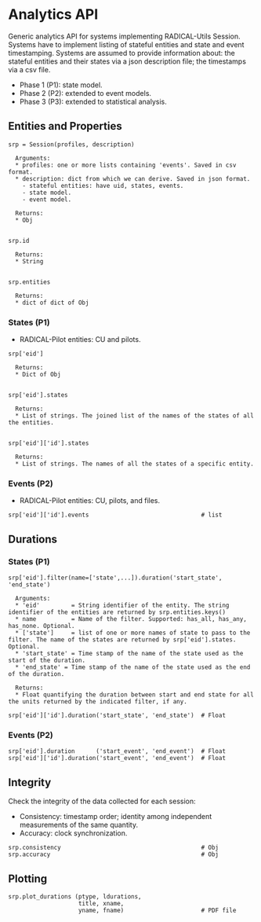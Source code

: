 # Analytics API

Generic analytics API for systems implementing RADICAL-Utils Session.  Systems
have to implement listing of stateful entities and state and event
timestamping. Systems are assumed to provide information about: the stateful
entities and their states via a json description file; the timestamps via a
csv file.

* Phase 1 (P1): state model.
* Phase 2 (P2): extended to event models.
* Phase 3 (P3): extended to statistical analysis.

## Entities and Properties

```
srp = Session(profiles, description)

  Arguments:
  * profiles: one or more lists containing 'events'. Saved in csv format.
  * description: dict from which we can derive. Saved in json format.
    - stateful entities: have uid, states, events.
    - state model.
    - event model.

  Returns:
  * Obj


srp.id

  Returns:
  * String


srp.entities

  Returns:
  * dict of dict of Obj
```

### States (P1)

* RADICAL-Pilot entities: CU and pilots.

```
srp['eid']

  Returns:
  * Dict of Obj


srp['eid'].states

  Returns:
  * List of strings. The joined list of the names of the states of all the entities.


srp['eid']['id'].states

  Returns:
  * List of strings. The names of all the states of a specific entity.
```

### Events (P2)

* RADICAL-Pilot entities: CU, pilots, and files.

```
srp['eid']['id'].events                                # list
```

## Durations

### States (P1)

```
srp['eid'].filter(name=['state',...]).duration('start_state', 'end_state')

  Arguments:
  * 'eid'         = String identifier of the entity. The string identifier of the entities are returned by srp.entities.keys()
  * name          = Name of the filter. Supported: has_all, has_any, has_none. Optional.
  * ['state']     = list of one or more names of state to pass to the filter. The name of the states are returned by srp['eid'].states. Optional.
  * 'start_state' = Time stamp of the name of the state used as the start of the duration.
  * 'end_state' = Time stamp of the name of the state used as the end of the duration.

  Returns:
  * Float quantifying the duration between start and end state for all the units returned by the indicated filter, if any.

srp['eid']['id'].duration('start_state', 'end_state')  # Float
```

### Events (P2)

```
srp['eid'].duration      ('start_event', 'end_event')  # Float
srp['eid']['id'].duration('start_event', 'end_event')  # Float
```

## Integrity

Check the integrity of the data collected for each session:

* Consistency: timestamp order; identity among independent measurements of the
  same quantity.
* Accuracy: clock synchronization.

```
srp.consistency                                        # Obj
srp.accuracy                                           # Obj
```

## Plotting

```
srp.plot_durations (ptype, ldurations,
                    title, xname,
                    yname, fname)                      # PDF file
```


